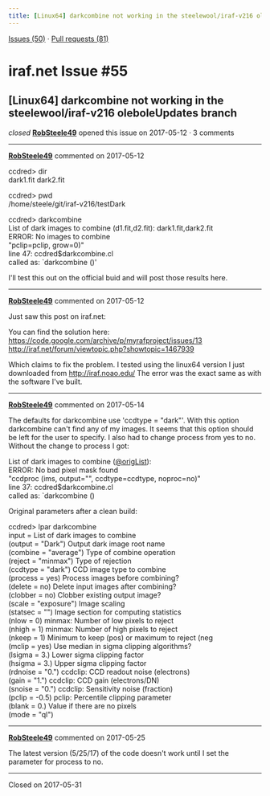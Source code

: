 ```yaml
---
title: [Linux64] darkcombine not working in the steelewool/iraf-v216 oleboleUpdates branch #55
---
```


[Issues (50)](https://iraf-community.github.io/iraf-v216/issues) · [Pull requests (81)](https://iraf-community.github.io/iraf-v216/issues/pulls)

# iraf.net Issue #55
## [Linux64] darkcombine not working in the steelewool/iraf-v216 oleboleUpdates branch
*closed* **[RobSteele49](https://github.com/RobSteele49)** opened this issue on 2017-05-12 · 3 comments

- - - -

**[RobSteele49](https://github.com/RobSteele49)** commented on 2017-05-12

ccdred> dir  
dark1.fit  dark2.fit    
  
ccdred> pwd  
/home/steele/git/iraf-v216/testDark  
  
ccdred> darkcombine  
List of dark images to combine (d1.fit,d2.fit): dark1.fit,dark2.fit  
ERROR: No images to combine  
  "pclip=pclip, grow=0)"  
     line 47: ccdred$darkcombine.cl  
     called as: `darkcombine ()'  
  
I'll test this out on the official buid and will post those results here.
- - - -

**[RobSteele49](https://github.com/RobSteele49)** commented on 2017-05-12

Just saw this post on iraf.net:  
  
You can find the solution here:  
https://code.google.com/archive/p/myrafproject/issues/13  
http://iraf.net/forum/viewtopic.php?showtopic=1467939  
  
Which claims to fix the problem. I tested using the linux64 version I just downloaded from http://iraf.noao.edu/ The error was the exact same as with the software I've built.
- - - -

**[RobSteele49](https://github.com/RobSteele49)** commented on 2017-05-14

The defaults for darkcombine use 'ccdtype = "dark"'. With this option darkcombine can't find any of my images. It seems that this option should be left for the user to specify. I also had to change process from yes to no. Without the change to process I got:  
  
List of dark images to combine ([@origList](https://github.com/origList)):   
ERROR: No bad pixel mask found  
  "ccdproc (ims, output="", ccdtype=ccdtype, noproc=no)"  
     line 37: ccdred$darkcombine.cl  
     called as: `darkcombine ()  
  
Original parameters after a clean build:  
  
ccdred> lpar darkcombine  
        input =                 List of dark images to combine  
      (output = "Dark")         Output dark image root name  
     (combine = "average")      Type of combine operation  
      (reject = "minmax")       Type of rejection  
     (ccdtype = "dark")         CCD image type to combine  
     (process = yes)            Process images before combining?  
      (delete = no)             Delete input images after combining?  
     (clobber = no)             Clobber existing output image?  
       (scale = "exposure")     Image scaling  
     (statsec = "")             Image section for computing statistics  
        (nlow = 0)              minmax: Number of low pixels to reject  
       (nhigh = 1)              minmax: Number of high pixels to reject  
       (nkeep = 1)              Minimum to keep (pos) or maximum to reject (neg  
       (mclip = yes)            Use median in sigma clipping algorithms?  
      (lsigma = 3.)             Lower sigma clipping factor  
      (hsigma = 3.)             Upper sigma clipping factor  
     (rdnoise = "0.")           ccdclip: CCD readout noise (electrons)  
        (gain = "1.")           ccdclip: CCD gain (electrons/DN)  
      (snoise = "0.")           ccdclip: Sensitivity noise (fraction)  
       (pclip = -0.5)           pclip: Percentile clipping parameter  
       (blank = 0.)             Value if there are no pixels  
        (mode = "ql") 
- - - -

**[RobSteele49](https://github.com/RobSteele49)** commented on 2017-05-25

The latest version (5/25/17) of the code doesn't work until I set the parameter for process to no.

- - - -

Closed on 2017-05-31
